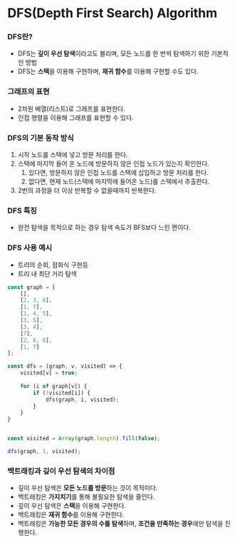 # DFS(Depth First Search) Algorithm

### DFS란?

* DFS는 **깊이 우선 탐색**이라고도 불리며, 모든 노드를 한 번씩 탐색하기 위한 기본적인 방법
* DFS는 **스택**을 이용해 구현하며, **재귀 함수**를 이용해 구현할 수도 있다.

### 그래프의 표현

* 2차원 배열(리스트)로 그래프를 표현한다.
* 인접 행렬을 이용해 그래프를 표현할 수 있다.

### DFS의 기본 동작 방식

1. 시작 노드를 스택에 넣고 방문 처리를 한다.
2. 스택에 마지막 들어 온 노드에 방문하지 않은 인접 노드가 있는지 확인한다.
    1. 있다면, 방문하지 않은 인접 노드를 스택에 삽입하고 방문 처리를 한다.
    2. 없다면, 현재 노드(스택에 마지막에 들어온 노드)를 스택에서 추출한다.
3. 2번의 과정을 더 이상 반복할 수 없을때까지 반복한다.

### DFS 특징

* 완전 탐색을 목적으로 하는 경우 탐색 속도가 BFS보다 느린 편이다.

### DFS 사용 예시

* 트리의 순회, 점화식 구현등
* 트리 내 최단 거리 탐색

```javascript
const graph = [
	[],
	[2, 3, 8],
	[1, 7],
	[1, 4, 5],
	[3, 5],
	[3, 4],
	[7],
	[2, 6, 8],
	[1, 7]
];

const dfs = (graph, v, visited) => {
	visited[v] = true;
	
	for (i of graph[v]) {
		if (!visited[i]) {
			dfs(graph, i, visited);
		}
	}
}


const visited = Array(graph.length).fill(false);

dfs(graph, 1, visited);
```

### 백트래킹과 깊이 우선 탐색의 차이점
* 깊이 우선 탐색은 **모든 노드를 방문**하는 것이 목적이다.
* 백트래킹은 **가지치기**를 통해 불필요한 탐색을 줄인다.
* 깊이 우선 탐색은 **스택**을 이용해 구현한다.
* 백트래킹은 **재귀 함수**를 이용해 구현한다.
* 백트래킹은 **가능한 모든 경우의 수를 탐색**하며, **조건을 만족하는 경우**에만 탐색을 진행한다.



